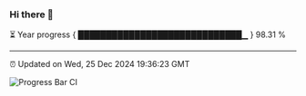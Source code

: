 ### Hi there 👋

⏳ Year progress { █████████████████████████████▁ } 98.31 %

---

⏰ Updated on Wed, 25 Dec 2024 19:36:23 GMT

![Progress Bar CI](https://github.com/IshwaranRudhara/GIT-ACTION/workflows/Progress%20Bar%20CI/badge.svg)

